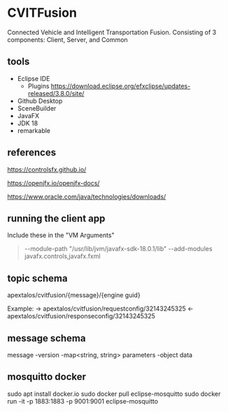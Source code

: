 # CVITFusion
Connected Vehicle and Intelligent Transportation Fusion.  Consisting of 3 components:  Client, Server, and Common

## tools
- Eclipse IDE
  - Plugins https://download.eclipse.org/efxclipse/updates-released/3.8.0/site/
- Github Desktop
- SceneBuilder
- JavaFX
- JDK 18
- remarkable

## references

https://controlsfx.github.io/

https://openjfx.io/openjfx-docs/

https://www.oracle.com/java/technologies/downloads/

## running the client app
Include these in the "VM Arguments"
> --module-path "/usr/lib/jvm/javafx-sdk-18.0.1/lib" --add-modules javafx.controls,javafx.fxml

## topic schema
apextalos/cvitfusion/{message}/{engine guid}

Example:
 -> apextalos/cvitfusion/requestconfig/32143245325
 <- apextalos/cvitfusion/responseconfig/32143245325
  
## message schema
message
 -version
 -map<string, string> parameters
 -object data

## mosquitto docker
sudo apt install docker.io
sudo docker pull eclipse-mosquitto
sudo docker run -it -p 1883:1883 -p 9001:9001 eclipse-mosquitto

